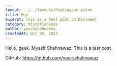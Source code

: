 ```yaml
---
layout: ../../layouts/PostLayout.astro
title: Hey
excerpt: This is a test post on DevTweet
category: Miscellaneous
author: yoursshahnawaz
createdAt: Oct 04, 2023
---
```


Hello, geek. Myself Shahnawaz. This is a test post.

GitHub: https://github.com/yoursshahnawaz
